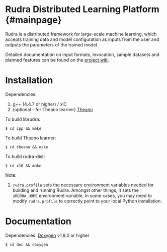 # Rudra Distributed Learning Platform                         {#mainpage}

Rudra is a distributed framework for large-scale machine learning, which accepts training data and model configuration as inputs from the user and outputs the parameters of the trained model.

Detailed documentation on input formats, invocation, sample datasets and planned features can be found on the [project wiki](https://github.com/saraswat/rudra-dist/wiki).

# Installation

Dependencies:
1. g++ (4.4.7 or higher) / xlC
2. (optional - for Theano learner) [Theano](http://deeplearning.net/software/theano/)

To build librudra:

    $ cd cpp && make

To build Theano learner:

    $ cd theano && make

To build rudra-dist:

    $ cd x10 && make

Note:
1. `rudra.profile` sets the necessary environment variables needed for building and running Rudra. Amongst other things, it sets the `$RUDRA_HOME` environment variable. In some cases, you may need to modify `rudra.profile` to correctly point to your local Python installation. 

# Documentation

Dependencies: [Doxygen](http://www.stack.nl/~dimitri/doxygen/) v1.8.0 or higher

    $ cd doc && doxygen
